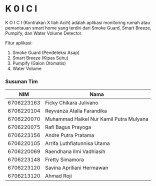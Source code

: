 # K 0 I C I
K O I C I (Kontrakan X Ilah Acih) adalah aplikasi monitoring rumah atau pemantauan smart home yang terdiri dari Smoke Guard,
Smart Breeze, Pumpify, dan Water Volume Detector.

Fitur aplikasi:
1. Smoke Guard (Pendeteksi Asap)
2. Smart Breeze (Kipas Suhu)
3. Pumpify (Galon Otomatis)
4. Water Volume

### Susunan Tim
| NIM        | Nama                                    |
|------------|-----------------------------------------|
| 6706223163 | Ficky Chikara Julivano                  |
| 6706220104 | Reyvanza Atalla Farandika               |
| 6706220070 | Muhammad Haikel Nur Kamil Putra Mulyana |
| 6706220075 | Rafi Bagus Prayoga                      |
| 6706223156 | Andre Putra Pratama                     |
| 6706220105 | Arrifa Luthfiatunnisa Utama             |
| 6706220069 | Raendhana Ilmi Vadhiasih                |
| 6706223148 | Fretty Simamora                         |
| 6706223120 | Savina Apriliani Hermawan               |
| 6706213120 | Ahmad Roji                              |